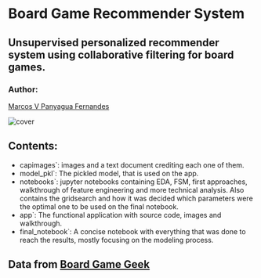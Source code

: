 # Board Game Recommender System 

## Unsupervised personalized recommender system using collaborative filtering for board games. 

### Author:
[Marcos V Panyagua Fernandes](https://www.linkedin.com/in/marcosvprestesfernandes/)

![cover](capimg/board_game_cafe.jpg)

## Contents:
* capimages`: images and a text document crediting each one of them.
* model_pkl`: The pickled model, that is used on the app.
* notebooks`: jupyter notebooks containing EDA, FSM, first approaches, walkthrough of feature engineering and more technical analysis. Also contains the gridsearch and how it was decided which parameters were the optimal one to be used on the final notebook.
* app`: The functional application with source code, images and walkthrough.
* final_notebook`: A concise notebook with everything that was done to reach the results, mostly focusing on the modeling process.


## Data from [Board Game Geek](https://boardgamegeek.com/)
